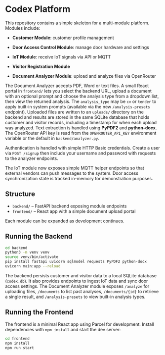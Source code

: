 # Codex Platform
This repository contains a simple skeleton for a multi-module platform. Modules include:

- **Customer Module**: customer profile management
- **Door Access Control Module**: manage door hardware and settings
- **IoT Module**: receive IoT signals via API or MQTT
- **Visitor Registration Module**

- **Document Analyzer Module**: upload and analyze files via OpenRouter

The Document Analyzer accepts PDF, Word or text files. A small React portal in
`frontend/` lets you select the backend URL, upload a document with an optional
prompt and choose the analysis type from a dropdown list, then view the returned
analysis. The `analysis_type` may be `cv` or `tender` to apply built-in system
prompts (available via the new
`/analysis-presets` endpoint). Uploaded files are written to an `uploads/`
directory on the backend and results are stored in the same SQLite database that
holds customer and visitor records, including a timestamp for when each upload
was analyzed. Text extraction is handled using **PyPDF2**
and **python-docx**. The OpenRouter API key is read from the
`OPENROUTER_API_KEY` environment variable or the default in
`backend/analyzer.py`.

Authentication is handled with simple HTTP Basic credentials. Create a user via
`POST /signup` then include your username and password with requests to the
analyzer endpoints.

The IoT module now exposes simple MQTT helper endpoints so that external
vendors can push messages to the system. Door access synchronization state is
tracked in-memory for demonstration purposes.

## Structure

- `backend/` – FastAPI backend exposing module endpoints
- `frontend/` – React app with a simple document upload portal

Each module can be expanded as development continues.

## Running the Backend

```bash
cd backend
python3 -m venv venv
source venv/bin/activate
pip install fastapi uvicorn sqlmodel requests PyPDF2 python-docx
uvicorn main:app --reload
```

The backend persists customer and visitor data to a local SQLite database (`codex.db`). It also provides endpoints to ingest IoT data and sync door access settings.
The Document Analyzer module exposes `/analyze` for uploading files, `/documents` to list past analyses, `/documents/{id}` to retrieve a single result, and `/analysis-presets` to view built-in analysis types.

## Running the Frontend

The frontend is a minimal React app using Parcel for development. Install
dependencies with `npm install` and start the dev server:

```bash
cd frontend
npm install
npm run start
```

